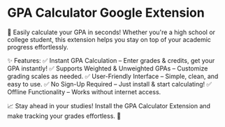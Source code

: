 # GPA Calculator Google Extension

🚀 Easily calculate your GPA in seconds! Whether you're a high school or college student, this extension helps you stay on top of your academic progress effortlessly.

✨ Features:
✅ Instant GPA Calculation – Enter grades & credits, get your GPA instantly!
✅ Supports Weighted & Unweighted GPAs – Customize grading scales as needed.
✅ User-Friendly Interface – Simple, clean, and easy to use.
✅ No Sign-Up Required – Just install & start calculating!
✅ Offline Functionality – Works without internet access.

📈 Stay ahead in your studies! Install the GPA Calculator Extension and make tracking your grades effortless. 🚀